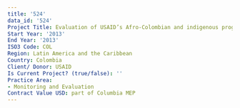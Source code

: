 ```yaml
---
title: '524'
data_id: '524'
Project Title: Evaluation of USAID’s Afro-Colombian and indigenous program (ACIP)
Start Year: '2013'
End Year: '2013'
ISO3 Code: COL
Region: Latin America and the Caribbean
Country: Colombia
Client/ Donor: USAID
Is Current Project? (true/false): ''
Practice Area:
- Monitoring and Evaluation
Contract Value USD: part of Columbia MEP
---
```


